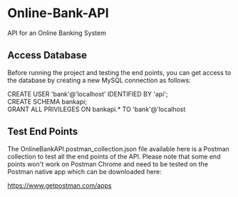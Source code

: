 # Online-Bank-API
API for an Online Banking System

## Access Database

Before running the project and testing the end points, you can get access to the database by creating a new MySQL connection as follows:

CREATE USER 'bank'@'localhost' IDENTIFIED BY 'api';  
CREATE SCHEMA bankapi;  
GRANT ALL PRIVILEGES ON bankapi.* TO 'bank'@'localhost

## Test End Points

The OnlineBankAPI.postman_collection.json file available here is a Postman collection to test all the end points of the API. Please note that some end points won't work on Postman Chrome and need to be tested on the Postman native app which can be downloaded here:

https://www.getpostman.com/apps
